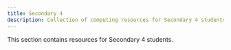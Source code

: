 ```yaml
---
title: Secondary 4
description: Collection of computing resources for Secondary 4 students.
---
```


This section contains resources for Secondary 4 students.